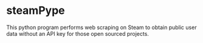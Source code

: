 # steamPype
This python program performs web scraping on Steam to obtain public user data without an API key for those open sourced projects.
